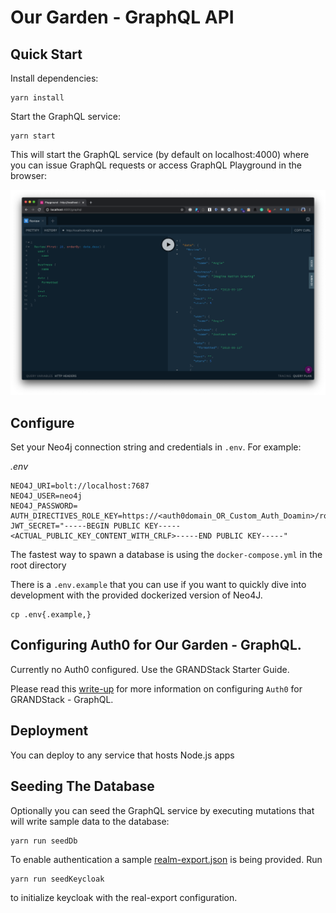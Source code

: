 # Our Garden - GraphQL API

## Quick Start

Install dependencies:

```
yarn install
```

Start the GraphQL service:

```
yarn start
```

This will start the GraphQL service (by default on localhost:4000) where you can issue GraphQL requests or access GraphQL Playground in the browser:

![GraphQL Playground](img/graphql-playground.png)

## Configure

Set your Neo4j connection string and credentials in `.env`. For example:

_.env_

```
NEO4J_URI=bolt://localhost:7687
NEO4J_USER=neo4j
NEO4J_PASSWORD=
AUTH_DIRECTIVES_ROLE_KEY=https://<auth0domain_OR_Custom_Auth_Doamin>/role
JWT_SECRET="-----BEGIN PUBLIC KEY-----<ACTUAL_PUBLIC_KEY_CONTENT_WITH_CRLF>-----END PUBLIC KEY-----"
```

The fastest way to spawn a database is using the `docker-compose.yml` in the root directory

There is a `.env.example` that you can use if you want to quickly dive into development with the
provided dockerized version of Neo4J.

```
cp .env{.example,}
```

## Configuring Auth0 for Our Garden - GraphQL.

Currently no Auth0 configured. Use the GRANDStack Starter Guide.

Please read this [write-up](auth0-howto.md) for more information on configuring `Auth0` for GRANDStack - GraphQL.


## Deployment

You can deploy to any service that hosts Node.js apps


## Seeding The Database

Optionally you can seed the GraphQL service by executing mutations that will write sample data to the database:

```
yarn run seedDb
```

To enable authentication a sample [realm-export.json](config/real-export.json) is being provided. Run

```
yarn run seedKeycloak
```

to initialize keycloak with the real-export configuration.
